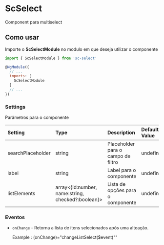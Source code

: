 # ScSelect

Component para multiselect

## Como usar

Importe o **ScSelectModule** no modulo em que deseja utilizar o componente

```js
import { ScSelectModule } from 'sc-select'

@NgModule({
  // ...
  imports: [
    ScSelectModule
  ]
  // ...
})

```

### Settings
Parâmetros para o componente

| Setting         |Type    | Description            | Default Value |
|:--- |:--- |:--- |:--- |
| searchPlaceholder | string | Placeholder para o campo de filtro  | undefined |
| label | string | Label para o componente | undefined |
| listElements | array<{id:number, name:string, checked?:boolean}> | Lista de opções para o componente | undefined |


### Eventos
- `onChange` - Retorna a lista de itens selecionados após uma alteação.

    Example : (onChange)="changeListSelect($event)""
